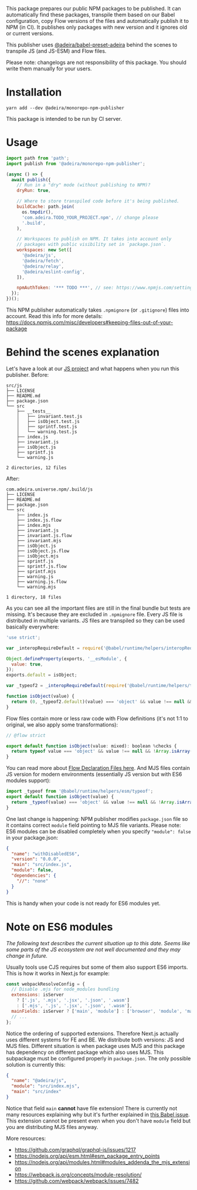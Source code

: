 This package prepares our public NPM packages to be published. It can automatically find these packages, transpile them based on our Babel configuration, copy Flow versions of the files and automatically publish it to NPM (in CI). It publishes only packages with new version and it ignores old or current versions.

This publisher uses [@adeira/babel-preset-adeira](https://www.npmjs.com/package/@adeira/babel-preset-adeira) behind the scenes to transpile JS (and JS-ESM) and Flow files.

Please note: changelogs are not responsibility of this package. You should write them manually for your users.

# Installation

```text
yarn add --dev @adeira/monorepo-npm-publisher
```

This package is intended to be run by CI server.

# Usage

```js
import path from 'path';
import publish from '@adeira/monorepo-npm-publisher';

(async () => {
  await publish({
    // Run in a "dry" mode (without publishing to NPM)?
    dryRun: true,

    // Where to store transpiled code before it's being published.
    buildCache: path.join(
      os.tmpdir(),
      'com.adeira.TODO_YOUR_PROJECT.npm', // change please
      '.build',
    ),

    // Workspaces to publish on NPM. It takes into account only
    // packages with public visibility set in `package.json`.
    workspaces: new Set([
      '@adeira/js',
      '@adeira/fetch',
      '@adeira/relay',
      '@adeira/eslint-config',
    ]),

    npmAuthToken: '*** TODO ***', // see: https://www.npmjs.com/settings/<USERNAME>/tokens
  });
})();
```

This NPM publisher automatically takes `.npmignore` (or `.gitignore`) files into account. Read this info for more details: https://docs.npmjs.com/misc/developers#keeping-files-out-of-your-package

# Behind the scenes explanation

Let's have a look at our [JS project](https://github.com/adeira/universe/tree/master/src/js) and what happens when you run this publisher. Before:

```text
src/js
├── LICENSE
├── README.md
├── package.json
└── src
    ├── __tests__
    │   ├── invariant.test.js
    │   ├── isObject.test.js
    │   ├── sprintf.test.js
    │   └── warning.test.js
    ├── index.js
    ├── invariant.js
    ├── isObject.js
    ├── sprintf.js
    └── warning.js

2 directories, 12 files
```

After:

```text
com.adeira.universe.npm/.build/js
├── LICENSE
├── README.md
├── package.json
└── src
    ├── index.js
    ├── index.js.flow
    ├── index.mjs
    ├── invariant.js
    ├── invariant.js.flow
    ├── invariant.mjs
    ├── isObject.js
    ├── isObject.js.flow
    ├── isObject.mjs
    ├── sprintf.js
    ├── sprintf.js.flow
    ├── sprintf.mjs
    ├── warning.js
    ├── warning.js.flow
    └── warning.mjs

1 directory, 18 files
```

As you can see all the important files are still in the final bundle but tests are missing. It's because they are excluded in `.npmignore` file. Every JS file is distributed in multiple variants. JS files are transpiled so they can be used basically everywhere:

```js
'use strict';

var _interopRequireDefault = require('@babel/runtime/helpers/interopRequireDefault');

Object.defineProperty(exports, '__esModule', {
  value: true,
});
exports.default = isObject;

var _typeof2 = _interopRequireDefault(require('@babel/runtime/helpers/typeof'));

function isObject(value) {
  return (0, _typeof2.default)(value) === 'object' && value !== null && !Array.isArray(value);
}
```

Flow files contain more or less raw code with Flow definitions (it's not 1:1 to original, we also apply some transformations):

```js
// @flow strict

export default function isObject(value: mixed): boolean %checks {
  return typeof value === 'object' && value !== null && !Array.isArray(value);
}
```

You can read more about [Flow Declaration Files here](https://flow.org/en/docs/declarations/). And MJS files contain JS version for modern environments (essentially JS version but with ES6 modules support):

```js
import _typeof from '@babel/runtime/helpers/esm/typeof';
export default function isObject(value) {
  return _typeof(value) === 'object' && value !== null && !Array.isArray(value);
}
```

One last change is happening: NPM publisher modifies `package.json` file so it contains correct `module` field pointing to MJS file variants. Please note: ES6 modules can be disabled completely when you specify `"module": false` in your package.json:

```json
{
  "name": "withDisabledES6",
  "version": "0.0.0",
  "main": "src/index.js",
  "module": false,
  "dependencies": {
    "//": "none"
  }
}
```

This is handy when your code is not ready for ES6 modules yet.

# Note on ES6 modules

_The following text describes the current situation up to this date. Seems like some parts of the JS ecosystem are not well documented and they may change in future._

Usually tools use CJS requires but some of them also support ES6 imports. This is how it works in Next.js for example:

```js
const webpackResolveConfig = {
  // Disable .mjs for node_modules bundling
  extensions: isServer
    ? ['.js', '.mjs', '.jsx', '.json', '.wasm']
    : ['.mjs', '.js', '.jsx', '.json', '.wasm'],
  mainFields: isServer ? ['main', 'module'] : ['browser', 'module', 'main'],
  // ...
};
```

Notice the ordering of supported extensions. Therefore Next.js actually uses different systems for FE and BE. We distribute both versions: JS and MJS files. Different situation is when package uses MJS and this package has dependency on different package which also uses MJS. This subpackage must be configured properly in `package.json`. The only possible solution is currently this:

```json
{
  "name": "@adeira/js",
  "module": "src/index.mjs",
  "main": "src/index"
}
```

Notice that field `main` **cannot** have file extension! There is currently not many resources explaining why but it's further explained in [this Babel issue](https://github.com/babel/babel/issues/7294). This extension cannot be present even when you don't have `module` field but you are distributing MJS files anyway.

More resources:

- https://github.com/graphql/graphql-js/issues/1217
- https://nodejs.org/api/esm.html#esm_package_entry_points
- https://nodejs.org/api/modules.html#modules_addenda_the_mjs_extension
- https://webpack.js.org/concepts/module-resolution/
- https://github.com/webpack/webpack/issues/7482
